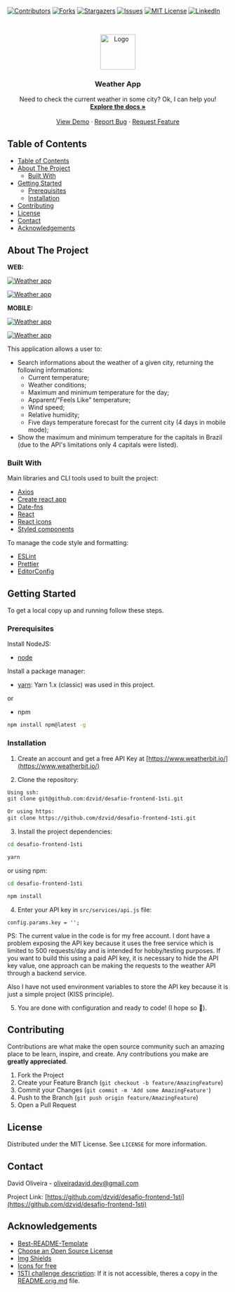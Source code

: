 <!--
*** Thanks for checking out this README Template. If you have a suggestion that would
*** make this better, please fork the repo and create a pull request or simply open
*** an issue with the tag "enhancement".
*** Thanks again! Now go create something AMAZING! :D
-->

<!-- PROJECT SHIELDS -->
<!--
*** I'm using markdown "reference style" links for readability.
*** Reference links are enclosed in brackets [ ] instead of parentheses ( ).
*** See the bottom of this document for the declaration of the reference variables
*** for contributors-url, forks-url, etc. This is an optional, concise syntax you may use.
*** https://www.markdownguide.org/basic-syntax/#reference-style-links
-->

[![Contributors][contributors-shield]][contributors-url]
[![Forks][forks-shield]][forks-url]
[![Stargazers][stars-shield]][stars-url]
[![Issues][issues-shield]][issues-url]
[![MIT License][license-shield]][license-url]
[![LinkedIn][linkedin-shield]][linkedin-url]

<!-- PROJECT LOGO -->
<br />
<p align="center">
  <a href="https://github.com/dzvid/desafio-frontend-1sti">
    <img src="images/logo.svg" alt="Logo" width="80" height="80">
  </a>

  <h3 align="center">Weather App</h3>

  <p align="center">
    Need to check the current weather in some city? Ok, I can help you!
    <br />
    <a href="https://github.com/dzvid/desafio-frontend-1sti"><strong>Explore the docs »</strong></a>
    <br />
    <br />
    <a href="https://dzvid-weather-app.netlify.app/">View Demo</a>
    ·
    <a href="https://github.com/dzvid/desafio-frontend-1sti/issues">Report Bug</a>
    ·
    <a href="https://github.com/dzvid/desafio-frontend-1sti/issues">Request Feature</a>
  </p>
</p>

<!-- TABLE OF CONTENTS -->

## Table of Contents

- [Table of Contents](#table-of-contents)
- [About The Project](#about-the-project)
  - [Built With](#built-with)
- [Getting Started](#getting-started)
  - [Prerequisites](#prerequisites)
  - [Installation](#installation)
- [Contributing](#contributing)
- [License](#license)
- [Contact](#contact)
- [Acknowledgements](#acknowledgements)

<!-- ABOUT THE PROJECT -->

## About The Project

**WEB:**

[![Weather app][product-screenshot-desktop-1]](https://dzvid-weather-app.netlify.app/)

[![Weather app][product-screenshot-desktop-2]](https://dzvid-weather-app.netlify.app/)

**MOBILE:**

[![Weather app][product-screenshot-mobile-1]](https://dzvid-weather-app.netlify.app/)

[![Weather app][product-screenshot-mobile-2]](https://dzvid-weather-app.netlify.app/)

This application allows a user to:

- Search informations about the weather of a given city, returning the following informations:
  - Current temperature;
  - Weather conditions;
  - Maximum and minimum temperature for the day;
  - Apparent/"Feels Like" temperature;
  - Wind speed;
  - Relative humidity;
  - Five days temperature forecast for the current city (4 days in mobile mode);
- Show the maximum and minimum temperature for the capitals in Brazil (due to the API's limitations only 4 capitals were listed).

### Built With

Main libraries and CLI tools used to built the project:

- [Axios](https://github.com/axios/axios)
- [Create react app](https://github.com/facebook/create-react-app)
- [Date-fns](https://github.com/date-fns/date-fns)
- [React](https://github.com/facebook/react)
- [React icons](https://github.com/react-icons/react-icons)
- [Styled components](https://github.com/styled-components/styled-components)

To manage the code style and formatting:

- [ESLint](https://github.com/eslint/eslint)
- [Prettier](https://github.com/prettier/prettier)
- [EditorConfig](https://editorconfig.org/)

<!-- GETTING STARTED -->

## Getting Started

To get a local copy up and running follow these steps.

### Prerequisites

Install NodeJS:

- [node](https://nodejs.org/en/)

Install a package manager:

- [yarn](https://classic.yarnpkg.com/lang/en/): Yarn 1.x (classic) was used in this project.

or

- npm

```sh
npm install npm@latest -g
```

### Installation

1. Create an account and get a free API Key at [https://www.weatherbit.io/](https://www.weatherbit.io/)

2. Clone the repository:

```sh
Using ssh:
git clone git@github.com:dzvid/desafio-frontend-1sti.git

Or using https:
git clone https://github.com/dzvid/desafio-frontend-1sti.git
```

3. Install the project dependencies:

```sh
cd desafio-frontend-1sti

yarn
```

or using npm:

```sh
cd desafio-frontend-1sti

npm install
```

4. Enter your API key in `src/services/api.js` file:

```JS
config.params.key = '';
```

PS: The current value in the code is for my free account. I dont have a problem exposing the API key because it uses the free service which is limited to 500 requests/day and is intended for hobby/testing purposes. If you want to build this using a paid API key, it is necessary to hide the API key value, one approach can be making the requests to the weather API through a backend service.

Also I have not used environment variables to store the API key because it is just a simple project (KISS principle).

5. You are done with configuration and ready to code! (I hope so :tada:).

<!-- USAGE EXAMPLES -->

<!-- ## Usage

Use this space to show useful examples of how a project can be used. Additional screenshots, code examples and demos work well in this space. You may also link to more resources.

_For more examples, please refer to the [Documentation](https://example.com)_ -->

<!-- ROADMAP -->

<!-- ## Roadmap

See the [open issues](https://github.com/dzvid/desafio-frontend-1sti/issues) for a list of proposed features (and known issues). -->

<!-- CONTRIBUTING -->

## Contributing

Contributions are what make the open source community such an amazing place to be learn, inspire, and create. Any contributions you make are **greatly appreciated**.

1. Fork the Project
2. Create your Feature Branch (`git checkout -b feature/AmazingFeature`)
3. Commit your Changes (`git commit -m 'Add some AmazingFeature'`)
4. Push to the Branch (`git push origin feature/AmazingFeature`)
5. Open a Pull Request

<!-- LICENSE -->

## License

Distributed under the MIT License. See `LICENSE` for more information.

<!-- CONTACT -->

## Contact

David Oliveira - oliveiradavid.dev@gmail.com

Project Link: [https://github.com/dzvid/desafio-frontend-1sti](https://github.com/dzvid/desafio-frontend-1sti)

<!-- ACKNOWLEDGEMENTS -->

## Acknowledgements

- [Best-README-Template](https://github.com/othneildrew/Best-README-Template)
- [Choose an Open Source License](https://choosealicense.com)
- [Img Shields](https://shields.io)
- [Icons for free](https://icons-for-free.com/)
- [1STI challenge description](https://github.com/1STi/desafio-frontend/): If it is not accessible, theres a copy in the [README.orig.md](README.orig.md) file.

<!-- MARKDOWN LINKS & IMAGES -->
<!-- https://www.markdownguide.org/basic-syntax/#reference-style-links -->

[contributors-shield]: https://img.shields.io/github/contributors/dzvid/desafio-frontend-1sti.svg?style=flat-square
[contributors-url]: https://github.com/dzvid/desafio-frontend-1sti/graphs/contributors
[forks-shield]: https://img.shields.io/github/forks/dzvid/desafio-frontend-1sti.svg?style=flat-square
[forks-url]: https://github.com/dzvid/desafio-frontend-1sti/network/members
[stars-shield]: https://img.shields.io/github/stars/dzvid/desafio-frontend-1sti.svg?style=flat-square
[stars-url]: https://github.com/dzvid/desafio-frontend-1sti/stargazers
[issues-shield]: https://img.shields.io/github/issues/dzvid/desafio-frontend-1sti.svg?style=flat-square
[issues-url]: https://github.com/dzvid/desafio-frontend-1sti/issues
[license-shield]: https://img.shields.io/github/license/dzvid/desafio-frontend-1sti.svg?style=flat-square
[license-url]: https://github.com/dzvid/desafio-frontend-1sti/blob/master/LICENSE.txt
[linkedin-shield]: https://img.shields.io/badge/-LinkedIn-black.svg?style=flat-square&logo=linkedin&colorB=555
[linkedin-url]: https://linkedin.com/in/dzvid
[product-screenshot-desktop-1]: images/preview-desktop-1.png
[product-screenshot-desktop-2]: images/preview-desktop-2.png
[product-screenshot-mobile-1]: images/preview-mobile-1.png
[product-screenshot-mobile-2]: images/preview-mobile-2.png
